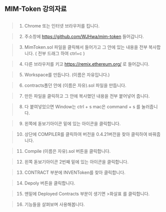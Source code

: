 ## MIM-Token 강의자료

##
> 1. Chrome 또는 인터넷 브라우저를 킵니다.

> 2. 주소창에 https://github.com/WJHwa/mim-token 들어갑니다.

> 3. MimToken.sol 파일을 클릭해서 들어가고 그 안에 있는 내용을 전부 복사합니다. ( 전부 드래그 하여 ctrl+c )

> 4. 다른 브라우저를 키고 https://remix.ethereum.org/ 로 들어갑니다.

> 5. Workspace를 만듭니다. (이름은 자유입니다.)

> 6. contracts폴던 안에 (이름은 자유).sol 파일을 만듭니다.

> 7. 만든 파일을 클릭하고 그 안에 복사했던 내용을 전부 붙어넣어 줍니다.

> 8. 다 붙여넣었으면 Window는 ctrl + s mac은 command + s 를 눌러줍니다.

> 9. 왼쪽에 돋보기아이콘 밑에 있는 아이콘을 클릭합니다.

> 10. 상단에 COMPILER를 클릭하여 버전을 0.4.21버전을 찾아 클릭하여 바꿔줍니다.

> 11. Compile (이름은 자유).sol 버튼을 클릭합니다.

> 12. 왼쪽 돋보기아이콘 2번째 밑에 있는 아이콘을 클릭합니다.

> 13. CONTRACT 부분에 INVENToken를 찾아 클릭합니다.

> 14. Depoly 버튼을 클릭합니다.

> 15. 맨밑에 Deployed Contracts 부분이 생기면 >화살표 를 클릭합니다.

> 16. 기능들을 살펴보며 사용해봅니다.







##
